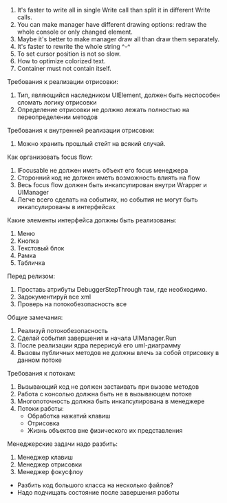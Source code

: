 ﻿1. It's faster to write all in single Write call than split it in different Write calls.
2. You can make manager have different drawing options: redraw the whole console or only changed element.
3. Maybe it's better to make manager draw all than draw them separately.
4. It's faster to rewrite the whole string ^-^
5. To set cursor position is not so slow.
6. How to optimize colorized text.
7. Container must not contain itself.

Требования к реализации отрисовки:
1. Тип, являющийся наследником UIElement, должен быть неспособен сломать логику отрисовки
2. Определение отрисовки не должно лежать полностью на переопределении методов

[//]: # (3. Наследник UIElement не должен сам ничего рисовать)
[//]: # (4. Работа непосредственно с консолью должна быть инкапсулированна в единственном классе-менеджере)

Требования к внутренней реализации отрисовки:
1. Можно хранить прошлый стейт на всякий случай.

[//]: # (1. Количество вызовов методов класса Console должно быть минимально.)
[//]: # (2. Перерисовывать два куска одной строки в одном вызове Console.WriteLine когда это возможно.)
[//]: # (4. Можно сделать коллекцию запросов отрисовки, в которую будут добавляться запросы, если не закончена еще прошлая отрисовка)

Как организовать focus flow:
1. IFocusable не должен иметь объект его focus менеджера
2. Сторонний код не должен иметь возможность влиять на flow
3. Весь focus flow должен быть инкапсулирован внутри Wrapper и UIManager
4. Легче всего сделать на событиях, но события не могут быть инкапсулированы в интерфейсах

Какие элементы интерфейса должны быть реализованы:
1. Меню
2. Кнопка
3. Текстовый блок
4. Рамка
5. Табличка

Перед релизом: 
1. Проставь атрибуты DebuggerStepThrough там, где необходимо.
2. Задокументируй все xml
3. Проверь на потокобезопасность все

Общие замечания:
1. Реализуй потокобезопасность
2. Сделай события завершения и начала UIManager.Run
3. После реализации ядра перерисуй его uml-диаграмму
4. Вызовы публичных методов не должны влечь за собой отрисовку в данном потоке

Требования к потокам:
1. Вызывающий код не должен застаивать при вызове методов
2. Работа с консолью должна быть не в вызывающем потоке
3. Многопоточность должна быть инкапсулирована в менеджере
4. Потоки работы:
    - Обработка нажатий клавиш
    - Отрисовка
    - Жизнь объектов вне физического их представления

Менеджерские задачи надо разбить:
1. Менеджер клавиш
2. Менеджер отрисовки
3. Менеджер фокусфлоу

- Разбить код большого класса на несколько файлов?
- Надо подчищать состояние после завершения работы 